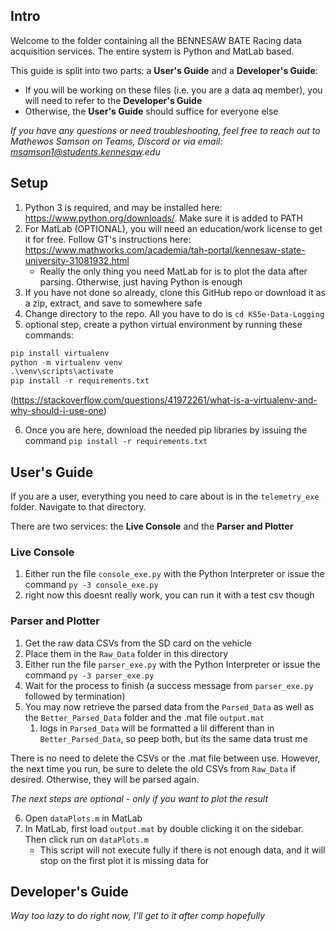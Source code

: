 
## Intro
Welcome to the folder containing all the BENNESAW BATE Racing data acquisition services. The entire system is Python and MatLab based.

This guide is split into two parts: a **User's Guide** and a **Developer's Guide**:
- If you will be working on these files (i.e. you are a data aq member), you will need to refer to the **Developer's Guide**
- Otherwise, the **User's Guide** should suffice for everyone else

_If you have any questions or need troubleshooting, feel free to reach out to Mathewos Samson on Teams, Discord or via email: msamson1@students.kennesaw.edu_

## Setup
1. Python 3 is required, and may be installed here: https://www.python.org/downloads/. Make sure it is added to PATH
2. For MatLab (OPTIONAL), you will need an education/work license to get it for free. Follow GT's instructions here: https://www.mathworks.com/academia/tah-portal/kennesaw-state-university-31081932.html
    - Really the only thing you need MatLab for is to plot the data after parsing. Otherwise, just having Python is enough
3. If you have not done so already, clone this GitHub repo or download it as a zip, extract, and save to somewhere safe
4. Change directory to the repo. All you have to do is `cd KS5e-Data-Logging`
5. optional step, create a python virtual environment by running these commands:
```python
pip install virtualenv
python -m virtualenv venv
.\venv\scripts\activate
pip install -r requirements.txt
```

(https://stackoverflow.com/questions/41972261/what-is-a-virtualenv-and-why-should-i-use-one)

6. Once you are here, download the needed pip libraries by issuing the command `pip install -r requirements.txt`

## User's Guide
If you are a user, everything you need to care about is in the `telemetry_exe` folder. Navigate to that directory.

There are two services: the **Live Console** and the **Parser and Plotter**

### Live Console
1. Either run the file `console_exe.py` with the Python Interpreter or issue the command `py -3 console_exe.py`
2. right now this doesnt really work, you can run it with a test csv though

### Parser and Plotter
1. Get the raw data CSVs from the SD card on the vehicle
2. Place them in the `Raw_Data` folder in this directory
3. Either run the file `parser_exe.py` with the Python Interpreter or issue the command `py -3 parser_exe.py`
4. Wait for the process to finish (a success message from `parser_exe.py` followed by termination)
5. You may now retrieve the parsed data from the `Parsed_Data` as well as the `Better_Parsed_Data` folder and the .mat file `output.mat`
   1. logs in `Parsed_Data` will be formatted a lil different than in `Better_Parsed_Data`, so peep both, but its the same data trust me

There is no need to delete the CSVs or the .mat file between use. However, the next time you run, be sure to delete the old CSVs from `Raw_Data` if desired. Otherwise, they will be parsed again.

_The next steps are optional - only if you want to plot the result_

6. Open `dataPlots.m` in MatLab
7. In MatLab, first load `output.mat` by double clicking it on the sidebar. Then click run on `dataPlots.m`
    - This script will not execute fully if there is not enough data, and it will stop on the first plot it is missing data for

## Developer's Guide
_Way too lazy to do right now, I'll get to it after comp hopefully_
